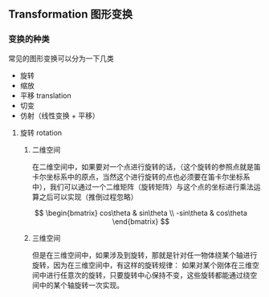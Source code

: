## Transformation 图形变换

### 变换的种类

常见的图形变换可以分为一下几类

- 旋转
- 缩放
- 平移 translation
- 切变
- 仿射（线性变换 + 平移）

1. 旋转 rotation

   1. 二维空间

      在二维空间中，如果要对一个点进行旋转的话，（这个旋转的参照点就是笛卡尔坐标系中的原点，当然这个进行旋转的点也必须要在笛卡尔坐标系中），我们可以通过一个二维矩阵（旋转矩阵）与这个点的坐标进行乘法运算之后可以实现（推倒过程忽略）

   $$
   \begin{bmatrix}
   cos\theta & sin\theta \\
   -sin\theta & cos\theta      
   \end{bmatrix}
   $$

   2. 三维空间

      但是在三维空间中，如果涉及到旋转，那就是针对任一物体绕某个轴进行旋转，因为在三维空间中，有这样的旋转规律： 如果对某个刚体在三维空间中进行任意次的旋转，只要旋转中心保持不变，这些旋转都能通过绕空间中的某个轴旋转一次实现。

